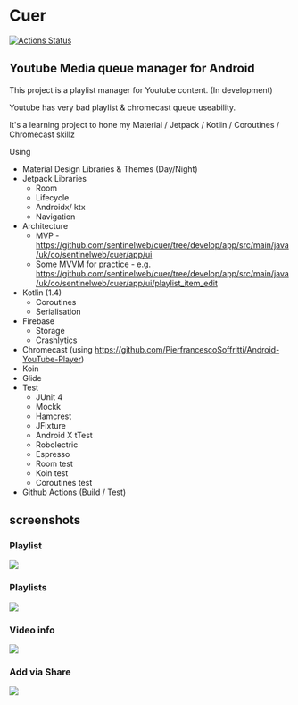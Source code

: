 # Cuer
[![Actions Status](https://github.com/sentinelweb/cuer/workflows/Android%20CI/badge.svg)](https://github.com/sentinelweb/cuer/actions)

## Youtube Media queue manager for Android

This project is a playlist manager for Youtube content. (In development)

Youtube has very bad playlist & chromecast queue useability.

It's a learning project to hone my Material / Jetpack / Kotlin / Coroutines / Chromecast skillz

Using
- Material Design Libraries & Themes (Day/Night)
- Jetpack Libraries
   - Room
   - Lifecycle
   - Androidx/ ktx
   - Navigation
- Architecture 
   - MVP - https://github.com/sentinelweb/cuer/tree/develop/app/src/main/java/uk/co/sentinelweb/cuer/app/ui
   - Some MVVM for practice - e.g. https://github.com/sentinelweb/cuer/tree/develop/app/src/main/java/uk/co/sentinelweb/cuer/app/ui/playlist_item_edit
- Kotlin (1.4)
  - Coroutines
  - Serialisation
- Firebase
  - Storage
  - Crashlytics
- Chromecast (using https://github.com/PierfrancescoSoffritti/Android-YouTube-Player)
- Koin
- Glide
- Test
  - JUnit 4
  - Mockk
  - Hamcrest
  - JFixture
  - Android X tTest
  - Robolectric
  - Espresso
  - Room test
  - Koin test
  - Coroutines test
- Github Actions (Build / Test)

## screenshots
### Playlist
<img src="https://raw.githubusercontent.com/sentinelweb/cuer/develop/media/screenshots/playlist-2021-04-13-23.31.47.jpeg">

### Playlists
<img src="https://raw.githubusercontent.com/sentinelweb/cuer/develop/media/screenshots/playlists-2021-04-13-23.41.42.jpeg" >

### Video info
<img src="https://raw.githubusercontent.com/sentinelweb/cuer/develop/media/screenshots/info-2021-04-13-23.33.19.jpeg">

### Add via Share
<img src="https://raw.githubusercontent.com/sentinelweb/cuer/develop/media/screenshots/share-2021-04-13-23.35.07.jpeg" >


